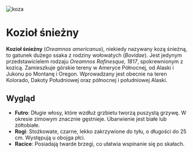 
![koza](https://i.scdn.co/image/ab6761610000e5eb6e835a500e791bf9c27a422a)
# Kozioł śnieżny

**Kozioł śnieżny** (*Oreamnos americanus*), niekiedy nazywany kozą śnieżną, to gatunek dużego ssaka z rodziny wołowatych (*Bovidae*). Jest jedynym przedstawicielem rodzaju *Oreamnos Rafinesque, 1817*, spokrewnionym z kozicą. Zamieszkuje górskie tereny w Ameryce Północnej, od Alaski i Jukonu po Montanę i Oregon. Wprowadzany jest obecnie na teren Kolorado, Dakoty Południowej oraz północnej i południowej Alaski.

## Wygląd

- **Futro**: Długie włosy, które wzdłuż grzbietu tworzą puszystą grzywę. W okresie zimowym znacznie gęstnieje. Ubarwienie jest białe lub żółtobiałe.
- **Rogi**: Stożkowate, czarne, lekko zakrzywione do tyłu, o długości do 25 cm. Występują u obojga płci.
- **Racice**: Posiadają twarde brzegi, co ułatwia wspinanie się po skałach.
